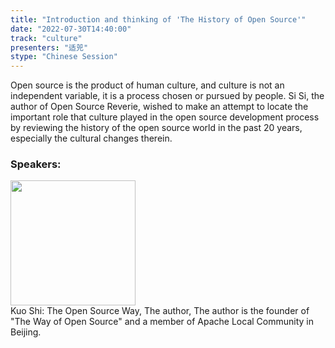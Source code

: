 ```yaml
---
title: "Introduction and thinking of 'The History of Open Source'"
date: "2022-07-30T14:40:00"
track: "culture"
presenters: "适兕"
stype: "Chinese Session"
---
```

Open source is the product of human culture, and culture is not an independent variable, it is a process chosen or pursued by people. Si Si, the author of Open Source Reverie, wished to make an attempt to locate the important role that culture played in the open source development process by reviewing the history of the open source world in the past 20 years, especially the cultural changes therein.
 ### Speakers: 
 <img src="images/speaker/1101.png" width="200" /><br>Kuo Shi: The Open Source Way, The author, The author is the founder of "The Way of Open Source" and a member of Apache Local Community in Beijing.

 
